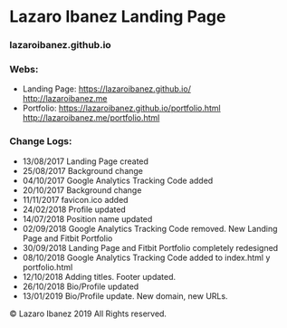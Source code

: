 # Lazaro Ibanez Landing Page

### lazaroibanez.github.io

### Webs:
* Landing Page: 
https://lazaroibanez.github.io/  
http://lazaroibanez.me
* Portfolio: 
https://lazaroibanez.github.io/portfolio.html  
http://lazaroibanez.me/portfolio.html

### Change Logs:
* 13/08/2017 Landing Page created
* 25/08/2017 Background change
* 04/10/2017 Google Analytics Tracking Code added
* 20/10/2017 Background change
* 11/11/2017 favicon.ico added
* 24/02/2018 Profile updated
* 14/07/2018 Position name updated
* 02/09/2018 Google Analytics Tracking Code removed. New Landing Page and Fitbit Portfolio
* 30/09/2018 Landing Page and Fitbit Portfolio completely redesigned
* 08/10/2018 Google Analytics Tracking Code added to index.html y portfolio.html
* 12/10/2018 Adding titles. Footer updated.
* 26/10/2018 Bio/Profile updated
* 13/01/2019 Bio/Profile update. New domain, new URLs.


© Lazaro Ibanez 2019 All Rights reserved.
